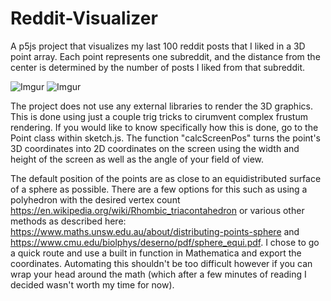 # Reddit-Visualizer
A p5js project that visualizes my last 100 reddit posts that I liked in a 3D point array. Each point represents one subreddit, and the distance from the center is determined by the number of posts I liked from that subreddit.

![Imgur](https://i.imgur.com/oYjsH85.png)
![Imgur](https://i.imgur.com/eEJkZ4h.png)

The project does not use any external libraries to render the 3D graphics. 
This is done using just a couple trig tricks to cirumvent complex frustum rendering.
If you would like to know specifically how this is done, go to the Point class within sketch.js.
The function "calcScreenPos" turns the point's 3D coordinates into 2D coordinates on 
the screen using the width and height of the screen as well as the angle of your field of view.

The default position of the points are as close to an equidistributed surface of a sphere as possible. There are a few options for this such as using a polyhedron with the desired vertex count https://en.wikipedia.org/wiki/Rhombic_triacontahedron or various other methods as described here: https://www.maths.unsw.edu.au/about/distributing-points-sphere and https://www.cmu.edu/biolphys/deserno/pdf/sphere_equi.pdf. I chose to go a quick route and use a built in function in Mathematica and export the coordinates. Automating this shouldn't be too difficult however if you can wrap your head around the math (which after a few minutes of reading I decided wasn't worth my time for now). 
